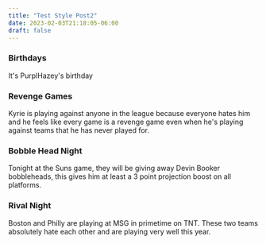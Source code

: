 ```yaml
---
title: "Test Style Post2"
date: 2023-02-03T21:18:05-06:00
draft: false
---
```


### Birthdays
It's PurplHazey's birthday

### Revenge Games
Kyrie is playing against anyone in the league because everyone hates him and he feels like every game is a revenge game even when he's playing against teams that he has never played for.

### Bobble Head Night
Tonight at the Suns game, they will be giving away Devin Booker bobbleheads, this gives him at least a 3 point projection boost on all platforms.

### Rival Night
Boston and Philly are playing at MSG in primetime on TNT. These two teams absolutely hate each other and are playing very well this year. 